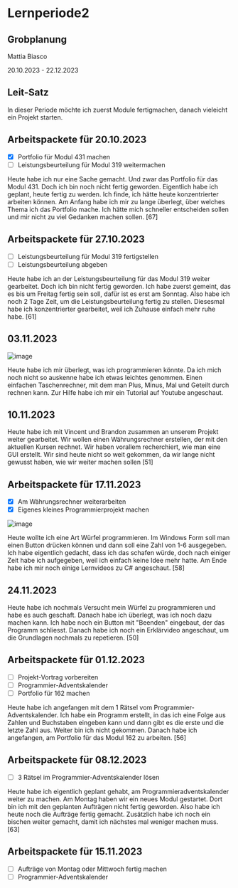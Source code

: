 # Lernperiode2

## Grobplanung

Mattia Biasco

20.10.2023 - 22.12.2023

## Leit-Satz

In dieser Periode möchte ich zuerst Module fertigmachen, danach vieleicht ein Projekt starten.

## Arbeitspackete für 20.10.2023

- [x] Portfolio für Modul 431 machen
- [ ] Leistungsbeurteilung für Modul 319 weitermachen

Heute habe ich nur eine Sache gemacht. Und zwar das Portfolio für das Modul 431. Doch ich bin noch nicht fertig geworden. Eigentlich habe ich geplant, heute fertig zu werden. Ich finde, ich hätte heute konzentrierter arbeiten können. Am Anfang habe ich mir zu lange überlegt, über welches Thema ich das Portfolio mache. Ich hätte mich schneller entscheiden sollen und mir nicht zu viel Gedanken machen sollen. [67]

## Arbeitspackete für 27.10.2023

- [ ] Leistungsbeurteilung für Modul 319 fertigstellen
- [ ] Leistungsbeurteilung abgeben

Heute habe ich an der Leistungsbeurteilung für das Modul 319 weiter gearbeitet. Doch ich bin nicht fertig geworden. Ich habe zuerst gemeint, das es bis um Freitag fertig sein soll, dafür ist es erst am Sonntag. Also habe ich noch 2 Tage Zeit, um die Leistungsbeurteilung fertig zu stellen. Diesesmal habe ich konzentrierter gearbeitet, weil ich Zuhause einfach mehr ruhe habe. [61]  

## 03.11.2023

![image](https://github.com/MattiaBiasco/Lernperiode2/assets/142606014/3e004549-75f5-4056-8116-45e067dfd103)

Heute habe ich mir überlegt, was ich programmieren könnte. Da ich mich noch nicht so auskenne habe ich etwas leichtes genommen. Einen einfachen Taschenrechner, mit dem man Plus, Minus, Mal und Geteilt durch rechnen kann. Zur Hilfe habe ich mir ein Tutorial auf Youtube angeschaut.

## 10.11.2023

Heute habe ich mit Vincent und Brandon zusammen an unserem Projekt weiter gearbeitet. Wir wollen einen Währungsrechner erstellen, der mit den aktuellen Kursen rechnet. Wir haben vorallem recherchiert, wie man eine GUI erstellt. Wir sind heute nicht so weit gekommen, da wir lange nicht gewusst haben, wie wir weiter machen sollen [51]

## Arbeitspackete für 17.11.2023

- [x] Am Währungsrechner weiterarbeiten
- [x] Eigenes kleines Programmierprojekt machen

![image](https://github.com/MattiaBiasco/Lernperiode2/assets/142606014/7e9f328e-6f61-43c5-8ccf-b2b7aa943a49)

Heute wollte ich eine Art Würfel programmieren. Im Windows Form soll man einen Button drücken können und dann soll eine Zahl von 1-6 ausgegeben. Ich habe eigentlich gedacht, dass ich das schafen würde, doch nach einiger Zeit habe ich aufgegeben, weil ich einfach keine Idee mehr hatte. Am Ende habe ich mir noch einige Lernvideos zu C# angeschaut. [58]

## 24.11.2023

Heute habe ich nochmals Versucht mein Würfel zu programmieren und habe es auch geschaft. Danach habe ich überlegt, was ich noch dazu machen kann. Ich habe noch ein Button mit "Beenden" eingebaut, der das Programm schliesst. Danach habe ich noch ein Erklärvideo angeschaut, um die Grundlagen nochmals zu repetieren. [50]

## Arbeitspackete für 01.12.2023

- [ ] Projekt-Vortrag vorbereiten
- [ ] Programmier-Adventskalender
- [ ] Portfolio für 162 machen

Heute habe ich angefangen mit dem 1 Rätsel vom Programmier-Adventskalender. Ich habe ein Programm erstellt, in das ich eine Folge aus Zahlen und Buchstaben eingeben kann und dann gibt es die erste und die letzte Zahl aus. Weiter bin ich nicht gekommen. Danach habe ich angefangen, am Portfolio für das Modul 162 zu arbeiten. [56]

## Arbeitspackete für 08.12.2023

- [ ] 3 Rätsel im Programmier-Adventskalender lösen

Heute habe ich eigentlich geplant gehabt, am Programmieradventskalender weiter zu machen. Am Montag haben wir ein neues Modul gestartet. Dort bin ich mit den geplanten Aufträgen nicht fertig geworden. Also habe ich heute noch die Aufträge fertig gemacht. Zusätzlich habe ich noch ein bischen weiter gemacht, damit ich nächstes mal weniger machen muss. [63]

## Arbeitspackete für 15.11.2023

- [ ] Aufträge von Montag oder Mittwoch fertig machen
- [ ] Programmier-Adventskalender

